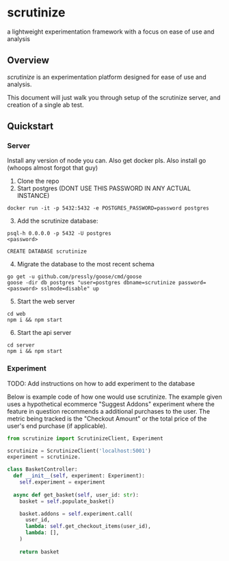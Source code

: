# scrutinize
a lightweight experimentation framework with a focus on ease of use and analysis

## Overview

_scrutinize_ is an experimentation platform designed for ease of use and analysis.

This document will just walk you through setup of the scrutinize server, and creation of a single ab test.

## Quickstart

### Server

Install any version of node you can.
Also get docker pls.
Also install go (whoops almost forgot that guy)

1. Clone the repo
2. Start postgres (DONT USE THIS PASSWORD IN ANY ACTUAL INSTANCE)
```
docker run -it -p 5432:5432 -e POSTGRES_PASSWORD=password postgres
```
3. Add the scrutinize database:
```
psql-h 0.0.0.0 -p 5432 -U postgres
<password>

CREATE DATABASE scrutinize
```
4. Migrate the database to the most recent schema
```
go get -u github.com/pressly/goose/cmd/goose
goose -dir db postgres "user=postgres dbname=scrutinize password=<password> sslmode=disable" up
```
5. Start the web server
```
cd web
npm i && npm start
```
6. Start the api server
```
cd server
npm i && npm start
```

### Experiment

TODO: Add instructions on how to add experiment to the database

Below is example code of how one would use scrutinize. The example given uses a hypothetical ecommerce "Suggest Addons" experiment where the feature
in question recommends a additional purchases to the user. The metric being tracked is the "Checkout Amount" or the total price of the user's end purchase (if applicable).

```py
from scrutinize import ScrutinizeClient, Experiment

scrutinize = ScrutinizeClient('localhost:5001')
experiment = scrutinize.

class BasketController:
  def __init__(self, experiment: Experiment):
    self.experiment = experiment
    
  async def get_basket(self, user_id: str):
    basket = self.populate_basket()

    basket.addons = self.experiment.call(
      user_id,
      lambda: self.get_checkout_items(user_id),
      lambda: [],
    )
    
    return basket
```

